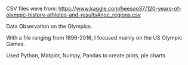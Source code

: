 CSV files were from: https://www.kaggle.com/heesoo37/120-years-of-olympic-history-athletes-and-results#noc_regions.csv

Data Observation on the Olympics.

With a file ranging from 1896-2016, I focused mainly on the US Olympic Games.

Used Python, Matplot, Numpy, Pandas to create plots, pie charts
